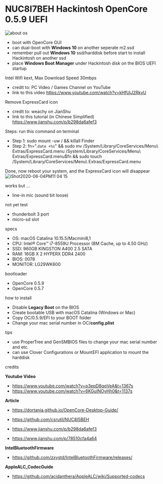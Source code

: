# NUC8I7BEH Hackintosh OpenCore 0.5.9 UEFI

![about os](https://user-images.githubusercontent.com/31032428/83754831-3193c480-a69f-11ea-9c4b-0c18c1ac71a0.png)

* boot with OpenCore GUI
* can dual-boot with **Windows 10** on another seperate m2.ssd 
* remember pull out **Windows 10** ssd/harddisk before start to install Hackintosh on another ssd
* place **Windows Boot Manager** under Hackintosh disk on the BIOS UEFI startup

Intel Wifi kext, Max Download Speed 30mbps
 - credit to: PC Video / Games Channel on YouTube
 - link to this video
 https://www.youtube.com/watch?v=kHfUjJ2RkyU
 
 Remove ExpressCard icon
  - credit to: weachy on JianShu
  - link to this tutorial (in Chinese Simplified)
  https://www.jianshu.com/p/b298da6afef3
  
 Steps: run this command on terminal
  * Step 1: sudo mount -uw / && killall Finder
  * Step 2: fn=".`date +%s`" && sudo mv /System/Library/CoreServices/Menu\ Extras/ExpressCard.menu /System/Library/CoreServices/Menu\ Extras/ExpressCard.menu$fn && sudo touch /System/Library/CoreServices/Menu\ Extras/ExpressCard.menu

Done, now reboot your system, and the ExpressCard icon will disappear
 ![iShot2020-06-04PM11 04 15](https://user-images.githubusercontent.com/31032428/83773936-bb4f8c00-a6b7-11ea-9861-f653640f3cc7.png)


works but ...
 * line-in mic (sound bit loose)
 
not yet test
 * thunderbolt 3 port
 * micro-sd slot
 
specs
  * OS: macOS Catalina 10.15.5/Macmini8,1
  * CPU: Intel® Core™ i7-8559U Processor (8M Cache, up to 4.50 GHz)
  * SSD: 960GB KINGSTON A400 2.5 SATA
  * RAM: 16GB X 2 HYPERX DDR4 2400
  * BIOS: 0078
  * MONITOR: LG29WK600
  
bootloader
  * OpenCore 0.5.9
  * OpenCore 0.5.7
 
how to install
  * Disable **Legacy Boot** on the BIOS
  * Create bootable USB with macOS Catalina (Windows or Mac)
  * Copy OC/0.5.9/EFI to your BOOT folder
  * Change your mac serial number in OC/**config.plist**
  
tips
  * use ProperTree and GenSMBIOS files to change your mac serial number and etc.
  * can use Clover Configurations or MountEFI application to mount the harddisk
  
credits

**Youtube Video**
  * https://www.youtube.com/watch?v=p3epD8qqVeA&t=1367s
  * https://www.youtube.com/watch?v=6KGuINOyHh0&t=1137s
  
**Article**
  * https://dortania.github.io/OpenCore-Desktop-Guide/
  * https://github.com/csrutil/NUC8I5BEH

  * https://www.jianshu.com/p/b298da6afef3
  * https://www.jianshu.com/p/78510cfa4a64
  
**IntelBluetoothFirmware**
  * https://github.com/zxystd/IntelBluetoothFirmware/releases/
  
**AppleALC_CodecGuide**
  * https://github.com/acidanthera/AppleALC/wiki/Supported-codecs
